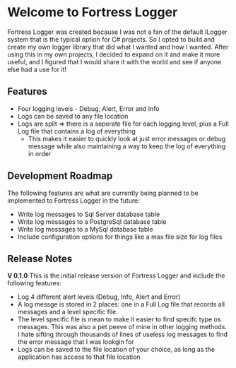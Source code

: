# Welcome to Fortress Logger

Fortress Logger was created because I was not a fan of the default ILogger system that is the typical option for C# projects. So I opted to build and 
create my own logger library that did what I wanted and how I wanted. After using this in my own projects, I decided to expand on it and make it more useful,
and I figured that I would share it with the world and see if anyone else had a use for it!

## Features
- Four logging levels - Debug, Alert, Error and Info
- Logs can be saved to any file location
- Logs are split => there is a seperate file for each logging level, plus a Full Log file that contains a log of everything
	- This makes it easier to quickly look at just error messages or debug message while also maintaining a way to keep the log of everything in order
 
 ## Development Roadmap
 The following features are what are currently being planned to be implemented to Fortress Logger in the future:
 - Write log messages to Sql Server database table
 - Write log messages to a PostgreSql database table
 - Write log messages to a MySql database table
 - Include configuration options for things like a max file size for log files
 
 ## Release Notes
 
 __V 0.1.0__
 This is the initial release version of Fortress Logger and include the following features:
- Log 4 different alert levels (Debug, Info, Alert and Error)
- A log messge is stored in 2 places: one in a Full Log file that records all messages and a level specific file
 - The level specific file is mean to make it easier to find specifc type os messages. This was also a pet peeve of mine in other logging methods. I hate sifting through
    thousands of lines of useless log messages to find the error message that I was lookgin for
- Logs can be saved to the file location of your choice, as long as the application has access to that file location
